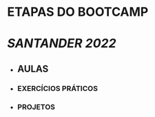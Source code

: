 # 	ETAPAS DO BOOTCAMP

#           *SANTANDER 2022*



- ## AULAS

- ### EXERCÍCIOS PRÁTICOS

- ### PROJETOS

